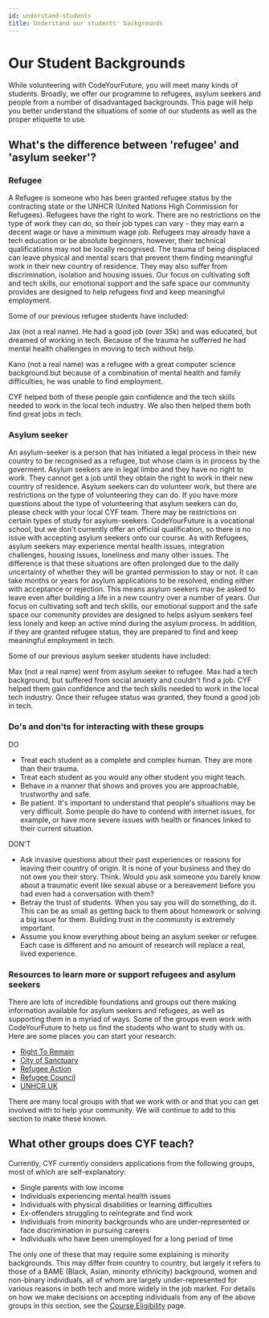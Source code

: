 ```yaml
---
id: understand-students
title: Understand our students' backgrounds
---
```


# Our Student Backgrounds

While volunteering with CodeYourFuture, you will meet many kinds of students. Broadly, we offer our programme to refugees, asylum seekers and people from a number of disadvantaged backgrounds. This page will help you better understand the situations of some of our students as well as the proper etiquette to use.

## What's the difference between 'refugee' and 'asylum seeker'?

### Refugee

A Refugee is someone who has been granted refugee status by the contracting state or the UNHCR \(United Nations High Commission for Refugees\). Refugees have the right to work. There are no restrictions on the type of work they can do, so their job types can vary - they may earn a decent wage or have a minimum wage job. Refugees may already have a tech education or be absolute beginners, however, their technical qualifications may not be locally recognised. The trauma of being displaced can leave physical and mental scars that prevent them finding meaningful work in their new country of residence. They may also suffer from discrimination, isolation and housing issues. Our focus on cultivating soft and tech skills, our emotional support and the safe space our community provides are designed to help refugees find and keep meaningful employment.

Some of our previous refugee students have included:

Jax \(not a real name\). He had a good job \(over 35k\) and was educated, but dreamed of working in tech. Because of the trauma he sufferred he had mental health challenges in moving to tech without help.

Kano \(not a real name\) was a refugee with a great computer science background but because of a combination of mental health and family difficulties, he was unable to find employment.

CYF helped both of these people gain confidence and the tech skills needed to work in the local tech industry. We also then helped them both find great jobs in tech.

### Asylum seeker

An asylum-seeker is a person that has initiated a legal process in their new country to be recognised as a refugee, but whose claim is in process by the goverment. Asylum seekers are in legal limbo and they have no right to work. They cannot get a job until they obtain the right to work in their new country of residence. Asylum seekers can do volunteer work, but there are restrictions on the type of volunteering they can do. If you have more questions about the type of volunteering that asylum seekers can do, please check with your local CYF team. There may be restrictions on certain types of study for asylum-seekers. CodeYourFuture is a vocational school, but we don't currently offer an official qualification, so there is no issue with accepting asylum seekers onto our course. As with Refugees, asylum seekers may experience mental health issues, integration challenges, housing issues, loneliness and many other issues. The difference is that these situations are often prolonged due to the daily uncertainty of whether they will be granted permission to stay or not. It can take months or years for asylum applications to be resolved, ending either with acceptance or rejection. This means asylum seekers may be asked to leave even after building a life in a new country over a number of years. Our focus on cultivating soft and tech skills, our emotional support and the safe space our community provides are designed to helps aslyum seekers feel less lonely and keep an active mind during the asylum process. In addition, if they are granted refugee status, they are prepared to find and keep meaningful employment in tech.

Some of our previous asylum seeker students have included:

Max \(not a real name\) went from asylum seeker to refugee. Max had a tech background, but suffered from social anxiety and couldn't find a job. CYF helped them gain confidence and the tech skills needed to work in the local tech industry. Once their refugee status was granted, they found a good job in tech.

### Do's and don'ts for interacting with these groups

DO

* Treat each student as a complete and complex human. They are more than their trauma.
* Treat each student as you would any other student you might teach.
* Behave in a manner that shows and proves you are approachable, trustworthy and safe.
* Be patient. It's important to understand that people's situations may be very difficult. Some people do have to contend with internet issues, for example, or have more severe issues with health or finances linked to their current situation.

DON'T

* Ask invasive questions about their past experiences or reasons for leaving their country of origin. It is none of your business and they do not owe you their story. Think. Would you ask someone you barely know about a traumatic event like sexual abuse or a bereavement before you had even had a conversation with them?
* Betray the trust of students. When you say you will do something, do it. This can be as small as getting back to them about homework or solving a big issue for them. Building trust in the community is extremely important.
* Assume you know everything about being an asylum seeker or refugee. Each case is different and no amount of research will replace a real, lived experience.

### Resources to learn more or support refugees and asylum seekers

There are lots of incredible foundations and groups out there making information available for asylum seekers and refugees, as well as supporting them in a myriad of ways. Some of the groups even work with CodeYourFuture to help us find the students who want to study with us. Here are some places you can start your research:

* [Right To Remain](https://righttoremain.org.uk/)
* [City of Sanctuary](https://cityofsanctuary.org/)
* [Refugee Action](https://www.refugee-action.org.uk/)
* [Refugee Council](https://www.refugeecouncil.org.uk/)
* [UNHCR UK](https://www.unhcr.org/uk/asylum-in-the-uk.html)

There are many local groups with that we work with or and that you can get involved with to help your community. We will continue to add to this section to make these known.

## What other groups does CYF teach?

Currently, CYF currently considers applications from the following groups, most of which are self-explanatory:

* Single parents with low income
* Individuals experiencing mental health issues
* Individuals with physical disabilities or learning difficulties
* Ex-offenders struggling to reintegrate and find work
* Individuals from minority backgrounds who are under-represented or face discrimination in pursuing careers
* Individuals who have been unemployed for a long period of time

The only one of these that may require some explaining is minority backgrounds. This may differ from country to country, but largely it refers to those of a BAME \(Black, Asian, minority ethnicity\) background, women and non-binary individuals, all of whom are largely under-represented for various reasons in both tech and more widely in the job market. For details on how we make decisions on accepting individuals from any of the above groups in this section, see the [Course Eligibility](https://docs.codeyourfuture.io/volunteers/course-eligibility) page.


